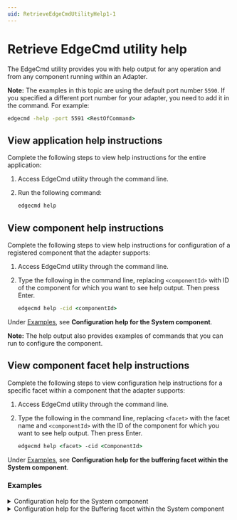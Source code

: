 ```yaml
---
uid: RetrieveEdgeCmdUtilityHelp1-1
---
```


# Retrieve EdgeCmd utility help

The EdgeCmd utility provides you with help output for any operation and from any component running within an Adapter.

**Note:** The examples in this topic are using the default port number `5590`. If you specified a different port number for your adapter, you need to add it in the command. For example:

```cmd
edgecmd -help -port 5591 <RestOfCommand>
```

## View application help instructions

Complete the following steps to view help instructions for the entire application:

1. Access EdgeCmd utility through the command line.
2. Run the following command:
    
    ```cmd
    edgecmd help
    ```

## View component help instructions

Complete the following steps to view help instructions for configuration of a registered component that the adapter supports:

1. Access EdgeCmd utility through the command line.
2. Type the following in the command line, replacing `<componentId>` with ID of the component for which you want to see help output. Then press Enter.

   ```cmd
   edgecmd help -cid <componentId>
   ```

 Under [Examples](#examples), see **Configuration help for the System component**.

  **Note:** The help output also provides examples of commands that you can run to configure the component.

## View component facet help instructions

Complete the following steps to view configuration help instructions for a specific facet within a component that the adapter supports:

1. Access EdgeCmd utility through the command line.
2. Type the following in the command line, replacing `<facet>` with the facet name and `<componentId>` with the ID of the component for which you want to see help output. Then press Enter.

   ```cmd
   edgecmd help <facet> -cid <ComponentId>
   ```

 Under [Examples](#examples), see **Configuration help for the buffering facet within the System component**.

### Examples

<details>
    <summary>Configuration help for the System component</summary>
    <pre>

    edgecmd help -cid System

    ---------------------------------------------------------------------------------------------------------
    Component System command-line facet => 'Logging'
    ---------------------------------------------------------------------------------------------------------
    LogLevel                    [Optional] Desired log level settings. Options: Trace, Debug, Information, Warning, Error, Critical, None.
    LogFileSizeLimitBytes       [Optional] Maximum size in bytes of log files that the service will create for this component. Must be no less than 1000.
    LogFileCountLimit           [Optional] Maximum number of log files that the service will create for this component. Must be a positive integer.


    ---------------------------------------------------------------------------------------------------------
    Component System command-line facet => 'HealthEndpoints'
    ---------------------------------------------------------------------------------------------------------
    Id                           [Optional] Id of existing configuration to be edited of removed.
    Endpoint                     [Required] URL of OMF destination
    UserName                     [Required group 1]  User name used for authentication to PI Web API OMF endpoint.
    Password                     [Required group 1]  Password used for authentication to PI Web API OMF endpoint.
    ClientId                     [Required group 2]  Client ID used for authentication to OSIsoft Cloud Services.
    ClientSecret                 [Required group 2]  Client Secret used for authentication to OSIsoft Cloud Services.
    TokenEndpoint                [Optional group 2] URL of OMF destination's token service.
    ValidateEndpointCertificate  [Optional] If true, endpoint certificate will be validated (recommended). If false, any endpoint certificate will be accepted. OSIsoft strongly recommends using disabled endpoint certificate validation for testing purposes only.

    Note: Only one Required group must be specified. Group 1 for PI Web API or Group 2 for OCS.


    ---------------------------------------------------------------------------------------------------------
    Component System command-line facet => 'Components'
    ---------------------------------------------------------------------------------------------------------
    ComponentId                    [Required] ID of the hosted component.
    ComponentType                  [Required] Type of the hosted component. Valid component types: OmfEgress, OpcUa.


    ---------------------------------------------------------------------------------------------------------
    Component System command-line facet => 'Buffering'
    ---------------------------------------------------------------------------------------------------------
    BufferLocation                 [Required] Location of the on-disk buffers.
    MaxBufferSizeMB                [Optional] Maximum size of the on-disk or in-memory buffers.
    EnablePersistentBuffering      [Optional] Enable or disable on-disk buffering.


    ---------------------------------------------------------------------------------------------------------
    Component System command-line facet => 'General'
    ---------------------------------------------------------------------------------------------------------
    EnableDiagnostics              [Optional] Enable application diagnostics.
    MetadataLevel                  [Optional] Defines amount of metadata sent to OMF endpoints. Options: None, Low, Medium, High.

  </pre>
  </details>

  <details>
      <summary>Configuration help for the Buffering facet within the System component</summary>
      <pre>

      edgecmd help Buffering -cid System

      ---------------------------------------------------------------------------------------------------------
      Component System command-line facet => 'Buffering'
      ---------------------------------------------------------------------------------------------------------
      BufferLocation                 [Required] Location of the on-disk buffers.
      MaxBufferSizeMB                [Optional] Maximum size of the on-disk or in-memory buffers.
      EnablePersistentBuffering      [Optional] Enable or disable on-disk buffering.

 </pre>
</details>
